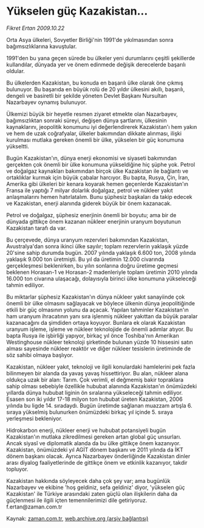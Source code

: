 # Yükselen güç Kazakistan...

*Fikret Ertan 2009.10.22*

<tr><td class="metin" colspan="2" style="padding-top: 20px; padding-left: 5px; padding-right: 10px;">Orta Asya ülkeleri, Sovyetler Birliği'nin 1991'de yıkılmasından sonra bağımsızlıklarına kavuştular.</td></tr><tr><td class="metin" colspan="2" style="padding-top: 20px; padding-left: 5px; padding-right: 10px;"><p>1991'den bu yana geçen sürede bu ülkeler yeni durumlarını çeşitli şekillerde kullandılar, dünyada yer ve önem edinmede değişik derecelerde başarılı oldular.
<p> Bu ülkelerden Kazakistan, bu konuda en başarılı ülke olarak öne çıkmış bulunuyor. Bu başarıda en büyük rolü de 20 yıldır ülkesini akıllı, başarılı, dengeli ve basiretli bir şekilde yöneten Devlet Başkanı Nursultan Nazarbayev oynamış bulunuyor.
<p> Ülkemizi büyük bir heyetle resmen ziyaret etmekte olan Nazarbayev, bağımsızlıktan sonraki süreyi, değişen dünya şartlarını, ülkesinin kaynaklarını, jeopolitik konumunu iyi değerlendirerek Kazakistan'ı hem yakın ve hem de uzak coğrafyalar, ülkeler bakımından dikkate alınması, ilişki kurulması mutlaka gereken önemli bir ülke, yükselen bir güç konumuna yükseltti.
<p> Bugün Kazakistan'ın, dünya enerji ekonomisi ve siyaseti bakımından gerçekten çok önemli bir ülke konumuna yükseldiğine hiç şüphe yok. Petrol ve doğalgaz kaynakları bakımından birçok ülke Kazakistan ile bağlantı ve ortaklıklar kurmak için büyük çabalar harcıyor. Bu bapta, Rusya, Çin, İran, Amerika gibi ülkeleri bir kenara koyarak hemen geçenlerde Kazakistan'ın Fransa ile yaptığı 7 milyar dolarlık doğalgaz, petrol ve nükleer yakıt anlaşmalarını hemen hatırlatalım. Bunu şüphesiz başkaları da takip edecek ve Kazakistan, enerji alanında giderek büyük bir önem kazanacak.
<p> Petrol ve doğalgaz, şüphesiz enerjinin önemli bir boyutu; ama bir de dünyada gittikçe önem kazanan nükleer enerjinin uranyum boyutunun Kazakistan tarafı da var.
<p> Bu çerçevede, dünya uranyum rezervleri bakımından Kazakistan, Avustralya'dan sonra ikinci ülke sayılır; toplam rezervlerin yaklaşık yüzde 20'sine sahip durumda bugün. 2007 yılında yaklaşık 6.600 ton, 2008 yılında yaklaşık 9.000 ton üretmişti. Bu yıl da üretimin 12.000 civarında gerçekleşmesi beklenirken, bu yılın sonlarına doğru üretime geçmesi beklenen Horasan-1 ve Horasan-2 madenleriyle toplam üretimin 2010 yılında 16.000 ton civarına ulaşacağı, dolayısıyla birinci ülke konumuna yükseleceği tahmin ediliyor.
<p> Bu miktarlar şüphesiz Kazakistan'ın dünya nükleer yakıt sanayiinde çok önemli bir ülke olmasını sağlayacak ve böylece ülkenin dünya jeopolitiğinde etkili bir güç olmasının yolunu da açacak. Yapılan tahminler Kazakistan'ın ham uranyum ihracatının yanı sıra işlenmiş nükleer yakıttan da büyük paralar kazanacağını da şimdiden ortaya koyuyor. Bunlara ek olarak Kazakistan uranyum işleme, işleme ve nükleer teknolojide de önemli adımlar atıyor. Bu bapta Rusya ile işbirliği yapıyor, birkaç yıl önce Toshiba'nın Amerikan Westinghouse nükleer teknoloji şirketinde bulunan yüzde 10 hissesini satın alması sayesinde nükleer reaktör ve diğer nükleer tesislerin üretiminde de söz sahibi olmaya başlıyor.
<p> Kazakistan, nükleer yakıt, teknoloji ve ilgili konulardaki hamlelerini pek fazla bilinmeyen bir alanda da yavaş yavaş hissettiriyor. Bu alan, nükleer alana oldukça uzak bir alan: Tarım. Çok verimli, el değmemiş bakir topraklara sahip olması sebebiyle özellikle hububat alanında Kazakistan'ın önümüzdeki yıllarda dünya hububat liginin ön sıralarına yükseleceği tahmin ediliyor. Esasen son iki yıldır 17-18 milyon ton hububat üreten Kazakistan, 2006 yılında bu ligde 14. sıradaydı. Bugün üretimde sağlanan muazzam artışla 6. sıraya yükselmiş bulunurken önümüzdeki birkaç yıl içinde 5. sıraya yerleşmesi bekleniyor.
<p> Hidrokarbon enerji, nükleer enerji ve hububat potansiyeli bugün Kazakistan'ın mutlaka zikredilmesi gereken artan global güç unsurları. Ancak siyasî ve diplomatik alanda da bu ülke gittikçe önem kazanıyor. Kazakistan, önümüzdeki yıl AGİT dönem başkanı ve 2011 yılında da İKT dönem başkanı olacak. Ayrıca Nazarbayev önderliğinde Kazakistan dinler arası diyalog faaliyetlerinde de gittikçe önem ve etkinlik kazanıyor, takdir topluyor.
<p> Kazakistan hakkında söyleyecek daha çok şey var; ama bugünlük Nazarbayev ve ekibine 'hoş geldiniz, sefa geldiniz' diyor, 'yükselen güç Kazakistan' ile Türkiye arasındaki zaten güçlü olan ilişkilerin daha da güçlenmesi ile ilgili içten temennilerimizi dile getiriyoruz. f.ertan@zaman.com.tr<br/></p></p></p></p></p></p></p></p></p></p></td></tr>

Kaynak: [zaman.com.tr](http://zaman.com.tr/yazar.do?yazino=906282), [web.archive.org (arşiv bağlantısı)](http://web.archive.org/web/20091026205715/http://www.zaman.com.tr:80/yazar.do?yazino=906282)
